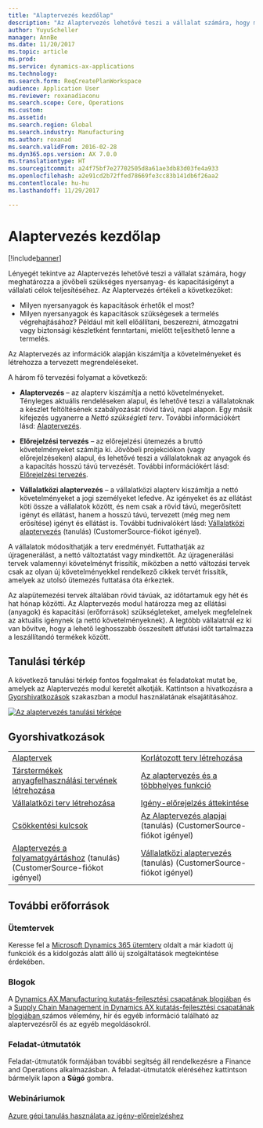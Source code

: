 ```yaml
---
title: "Alaptervezés kezdőlap"
description: "Az Alaptervezés lehetővé teszi a vállalat számára, hogy meghatározza a jövőbeli szükséges nyersanyag- és kapacitásigényt a vállalati célok teljesítéséhez."
author: YuyuScheller
manager: AnnBe
ms.date: 11/20/2017
ms.topic: article
ms.prod: 
ms.service: dynamics-ax-applications
ms.technology: 
ms.search.form: ReqCreatePlanWorkspace
audience: Application User
ms.reviewer: roxanadiaconu
ms.search.scope: Core, Operations
ms.custom: 
ms.assetid: 
ms.search.region: Global
ms.search.industry: Manufacturing
ms.author: roxanad
ms.search.validFrom: 2016-02-28
ms.dyn365.ops.version: AX 7.0.0
ms.translationtype: HT
ms.sourcegitcommit: a24f75bf7e27702505d8a61ae3db83d03fe4a933
ms.openlocfilehash: a2e91cd2b72ffed78669fe3cc83b141db6f26aa2
ms.contentlocale: hu-hu
ms.lasthandoff: 11/29/2017

---
```


# <a name="master-planning-home-page"></a>Alaptervezés kezdőlap

[!include[banner](../includes/banner.md)]


Lényegét tekintve az Alaptervezés lehetővé teszi a vállalat számára, hogy meghatározza a jövőbeli szükséges nyersanyag- és kapacitásigényt a vállalati célok teljesítéséhez. Az Alaptervezés értékeli a következőket: 

-  Milyen nyersanyagok és kapacitások érhetők el most? 
-  Milyen nyersanyagok és kapacitások szükségesek a termelés végrehajtásához? Például mit kell előállítani, beszerezni, átmozgatni vagy biztonsági készletként fenntartani, mielőtt teljesíthető lenne a termelés.

Az Alaptervezés az információk alapján kiszámítja a követelményeket és létrehozza a tervezett megrendeléseket.

A három fő tervezési folyamat a következő:

-  **Alaptervezés** – az alapterv kiszámítja a nettó követelményeket. Tényleges aktuális rendeléseken alapul, és lehetővé teszi a vállalatoknak a készlet feltöltésének szabályozását rövid távú, napi alapon. Egy másik kifejezés ugyanerre a *Nettó szükségleti terv*. További információkért lásd: [Alaptervezés](master-plans.md). 

-  **Előrejelzési tervezés** – az előrejelzési ütemezés a bruttó követelményeket számítja ki. Jövőbeli projekciókon (vagy előrejelzéseken) alapul, és lehetővé teszi a vállalatoknak az anyagok és a kapacitás hosszú távú tervezését. További információkért lásd: [Előrejelzési tervezés](introduction-demand-forecasting.md). 

-  **Vállalatközi alaptervezés** – a vállalatközi alapterv kiszámítja a nettó követelményeket a jogi személyeket lefedve. Az igényeket és az ellátást köti össze a vállalatok között, és nem csak a rövid távú, megerősített igényt és ellátást, hanem a hosszú távú, tervezett (még meg nem erősítése) igényt és ellátást is. További tudnivalókért lásd: [Vállalatközi alaptervezés](https://mbspartner.microsoft.com/AX/CourseOverview/1276) (tanulás) (CustomerSource-fiókot igényel). 

A vállalatok módosíthatják a terv eredményét. Futtathatják az újragenerálást, a nettó változtatást vagy mindkettőt. Az újragenerálási tervek valamennyi követelményt frissítik, miközben a nettó változási tervek csak az olyan új követelményekkel rendelkező cikkek tervét frissítik, amelyek az utolsó ütemezés futtatása óta érkeztek.

Az alapütemezési tervek általában rövid távúak, az időtartamuk egy hét és hat hónap közötti. Az Alaptervezés modul határozza meg az ellátási (anyagok) és kapacitási (erőforrások) szükségleteket, amelyek megfelelnek az aktuális igénynek (a nettó követelményeknek). A legtöbb vállalatnál ez ki van bővítve, hogy a lehető leghosszabb összesített átfutási időt tartalmazza a leszállítandó termékek között.

## <a name="learning-map"></a>Tanulási térkép

A következő tanulási térkép fontos fogalmakat és feladatokat mutat be, amelyek az Alaptervezés modul keretét alkotják. Kattintson a hivatkozásra a [Gyorshivatkozások](#quick-links) szakaszban a modul használatának elsajátításához.

[![Az alaptervezés tanulási térképe](./media/master-planning-learning-map.png)](./media/master-planning-learning-map.png)

## <a name="quick-links"></a>Gyorshivatkozások
|      |   |
|------|---|
|        [Alaptervek](master-plans.md)       |     [Korlátozott terv létrehozása](./tasks/constrained-plan.md)  |
| [Társtermékek anyagfelhasználási tervének létrehozása](./tasks/create-material-plan-co-products.md)   |  [Az alaptervezés és a többhelyes funkció](master-plan-multisite-functionality.md)  |
| [Vállalatközi terv létrehozása](./tasks/create-intercompany-plan.md) | [Igény-előrejelzés áttekintése](introduction-demand-forecasting.md)  | 
|[Csökkentési kulcsok](reduction-keys.md)| [Az Alaptervezés alapjai](https://mbspartner.microsoft.com/AX/CourseOverview/1275) (tanulás) (CustomerSource-fiókot igényel)     |
|  [Alaptervezés a folyamatgyártáshoz](https://mbspartner.microsoft.com/D365E/CourseOverview/1514) (tanulás) (CustomerSource-fiókot igényel) | [Vállalatközi alaptervezés](https://mbspartner.microsoft.com/AX/CourseOverview/1276) (tanulás) (CustomerSource-fiókot igényel)|
                                  
## <a name="additional-resources"></a>További erőforrások

### <a name="roadmaps"></a>Ütemtervek
Keresse fel a [Microsoft Dynamics 365 ütemterv](https://roadmap.dynamics.com/) oldalt a már kiadott új funkciók és a kidolgozás alatt álló új szolgáltatások megtekintése érdekében.

### <a name="blogs"></a>Blogok
A [Dynamics AX Manufacturing kutatás-fejlesztési csapatának blogjában](https://blogs.msdn.microsoft.com/axmfg) és a [Supply Chain Management in Dynamics AX kutatás-fejlesztési csapatának blogjában ](https://blogs.msdn.microsoft.com/dynamicsaxscm) számos vélemény, hír és egyéb információ található az alaptervezésről és az egyéb megoldásokról.

### <a name="task-guides"></a>Feladat-útmutatók
Feladat-útmutatók formájában további segítség áll rendelkezésre a Finance and Operations alkalmazásban. A feladat-útmutatók eléréséhez kattintson bármelyik lapon a **Súgó** gombra.

### <a name="webinars"></a>Webináriumok
[Azure gépi tanulás használata az igény-előrejelzéshez](https://www.youtube.com/watch?v=4nQsccdFFDA&feature=youtu.be)





